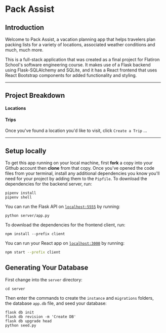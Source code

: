 # Pack Assist 

## Introduction

Welcome to Pack Assist, a vacation planning app that helps travelers plan packing lists for a variety of locations, associated weather conditions and much, much more. 

This is a full-stack application that was created as a final project for Flatiron School's software engineering course. It makes use of a Flask backend using Flask-SQLAlchemy and SQLite, and it has a React frontend that uses React Bootstrap components for added functionality and styling.

---

## Project Breakdown

#### Locations

#### Trips

Once you've found a location you'd like to visit, click `Create a Trip` ... 

---

## Setup locally

To get this app running on your local machine, first **fork** a copy into your Github account then **clone** from that copy. Once you've opened the code files from your terminal, install any additional dependencies you know you'll need for your project by adding them to the `Pipfile`. To download the dependencies for the backend server, run:

```console
pipenv install
pipenv shell
```

You can run the Flask API on [`localhost:5555`](http://localhost:5555) by running:

```console
python server/app.py
```

To download the dependencies for the frontend client, run:

```console
npm install --prefix client
```

You can run your React app on [`localhost:3000`](http://localhost:3000) by running:

```sh
npm start --prefix client
```

## Generating Your Database

First change into the `server` directory:

```console
cd server
```

Then enter the commands to create the `instance` and `migrations` folders, the database `app.db` file, and seed your database:

```
flask db init
flask db revision -m 'Create DB'
flask db upgrade head
python seed.py
```
